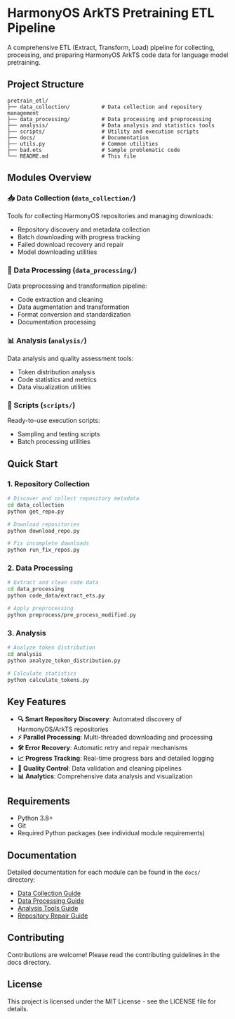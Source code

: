 # HarmonyOS ArkTS Pretraining ETL Pipeline

A comprehensive ETL (Extract, Transform, Load) pipeline for collecting, processing, and preparing HarmonyOS ArkTS code data for language model pretraining.

## Project Structure

```
pretrain_etl/
├── data_collection/          # Data collection and repository management
├── data_processing/          # Data processing and preprocessing
├── analysis/                 # Data analysis and statistics tools
├── scripts/                  # Utility and execution scripts
├── docs/                     # Documentation
├── utils.py                  # Common utilities
├── bad.ets                   # Sample problematic code
└── README.md                 # This file
```

## Modules Overview

### 📥 Data Collection (`data_collection/`)
Tools for collecting HarmonyOS repositories and managing downloads:
- Repository discovery and metadata collection
- Batch downloading with progress tracking
- Failed download recovery and repair
- Model downloading utilities

### 🔄 Data Processing (`data_processing/`)
Data preprocessing and transformation pipeline:
- Code extraction and cleaning
- Data augmentation and transformation
- Format conversion and standardization
- Documentation processing

### 📊 Analysis (`analysis/`)
Data analysis and quality assessment tools:
- Token distribution analysis
- Code statistics and metrics
- Data visualization utilities

### 🚀 Scripts (`scripts/`)
Ready-to-use execution scripts:
- Sampling and testing scripts
- Batch processing utilities

## Quick Start

### 1. Repository Collection
```bash
# Discover and collect repository metadata
cd data_collection
python get_repo.py

# Download repositories
python download_repo.py

# Fix incomplete downloads
python run_fix_repos.py
```

### 2. Data Processing
```bash
# Extract and clean code data
cd data_processing
python code_data/extract_ets.py

# Apply preprocessing
python preprocess/pre_process_modified.py
```

### 3. Analysis
```bash
# Analyze token distribution
cd analysis
python analyze_token_distribution.py

# Calculate statistics
python calculate_tokens.py
```

## Key Features

- **🔍 Smart Repository Discovery**: Automated discovery of HarmonyOS/ArkTS repositories
- **⚡ Parallel Processing**: Multi-threaded downloading and processing
- **🛠️ Error Recovery**: Automatic retry and repair mechanisms
- **📈 Progress Tracking**: Real-time progress bars and detailed logging
- **🎯 Quality Control**: Data validation and cleaning pipelines
- **📊 Analytics**: Comprehensive data analysis and visualization

## Requirements

- Python 3.8+
- Git
- Required Python packages (see individual module requirements)

## Documentation

Detailed documentation for each module can be found in the `docs/` directory:

- [Data Collection Guide](docs/data_collection.md)
- [Data Processing Guide](docs/data_processing.md)
- [Analysis Tools Guide](docs/analysis.md)
- [Repository Repair Guide](docs/repository_repair.md)

## Contributing

Contributions are welcome! Please read the contributing guidelines in the docs directory.

## License

This project is licensed under the MIT License - see the LICENSE file for details.